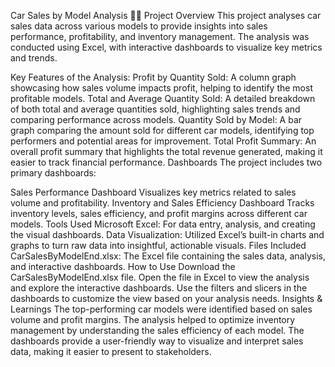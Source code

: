 

Car Sales by Model Analysis 🚗💼
Project Overview
This project analyses car sales data across various models to provide insights into sales performance, profitability, and inventory management. The analysis was conducted using Excel, with interactive dashboards to visualize key metrics and trends.

Key Features of the Analysis:
Profit by Quantity Sold: A column graph showcasing how sales volume impacts profit, helping to identify the most profitable models.
Total and Average Quantity Sold: A detailed breakdown of both total and average quantities sold, highlighting sales trends and comparing performance across models.
Quantity Sold by Model: A bar graph comparing the amount sold for different car models, identifying top performers and potential areas for improvement.
Total Profit Summary: An overall profit summary that highlights the total revenue generated, making it easier to track financial performance.
Dashboards
The project includes two primary dashboards:

Sales Performance Dashboard
Visualizes key metrics related to sales volume and profitability.
Inventory and Sales Efficiency Dashboard
Tracks inventory levels, sales efficiency, and profit margins across different car models.
Tools Used
Microsoft Excel: For data entry, analysis, and creating the visual dashboards.
Data Visualization: Utilized Excel’s built-in charts and graphs to turn raw data into insightful, actionable visuals.
Files Included
CarSalesByModelEnd.xlsx: The Excel file containing the sales data, analysis, and interactive dashboards.
How to Use
Download the CarSalesByModelEnd.xlsx file.
Open the file in Excel to view the analysis and explore the interactive dashboards.
Use the filters and slicers in the dashboards to customize the view based on your analysis needs.
Insights & Learnings
The top-performing car models were identified based on sales volume and profit margins.
The analysis helped to optimize inventory management by understanding the sales efficiency of each model.
The dashboards provide a user-friendly way to visualize and interpret sales data, making it easier to present to stakeholders.
